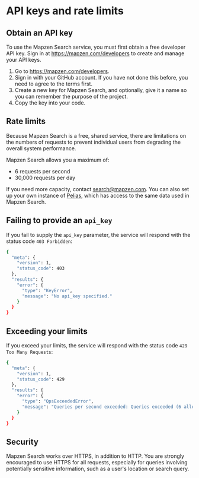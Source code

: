 # API keys and rate limits

## Obtain an API key

To use the Mapzen Search service, you must first obtain a free developer API key. Sign in at https://mapzen.com/developers to create and manage your API keys.

1. Go to https://mapzen.com/developers.
2. Sign in with your GitHub account. If you have not done this before, you need to agree to the terms first.
3. Create a new key for Mapzen Search, and optionally, give it a name so you can remember the purpose of the project.
4. Copy the key into your code.

## Rate limits
Because Mapzen Search is a free, shared service, there are limitations on the numbers of requests to prevent individual users from degrading the overall system performance.

Mapzen Search allows you a maximum of:

- 6 requests per second
- 30,000 requests per day

If you need more capacity, contact [search@mapzen.com](mailto:search@mapzen.com). You can also set up your own instance of [Pelias](https://github.com/pelias/pelias), which has access to the same data used in Mapzen Search.

## Failing to provide an `api_key`
If you fail to supply the `api_key` parameter, the service will respond with the status code `403 Forbidden`:
```bash
{
  "meta": {
    "version": 1,
    "status_code": 403
  },
  "results": {
    "error": {
      "type": "KeyError",
      "message": "No api_key specified."
    }
  }
}
```

## Exceeding your limits
If you exceed your limits, the service will respond with the status code `429 Too Many Requests`:
```bash
{
  "meta": {
    "version": 1,
    "status_code": 429
  },
  "results": {
    "error": {
      "type": "QpsExceededError",
      "message": "Queries per second exceeded: Queries exceeded (6 allowed)."
    }
  }
}
```

## Security
Mapzen Search works over HTTPS, in addition to HTTP. You are strongly encouraged to use HTTPS for all requests, especially for queries involving potentially sensitive information, such as a user's location or search query.
